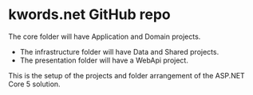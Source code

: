 # kwords.net GitHub repo 
The core folder will have Application and Domain projects.
- The infrastructure folder will have Data and Shared projects.
- The presentation folder will have a WebApi project.

This is the setup of the projects and folder arrangement of the ASP.NET Core 5 solution.